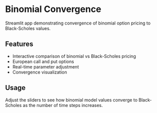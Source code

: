 # Binomial Convergence
Streamlit app demonstrating convergence of binomial option pricing to Black-Scholes values.

## Features
- Interactive comparison of binomial vs Black-Scholes pricing
- European call and put options
- Real-time parameter adjustment
- Convergence visualization

## Usage
Adjust the sliders to see how binomial model values converge to Black-Scholes as the number of time steps increases.

